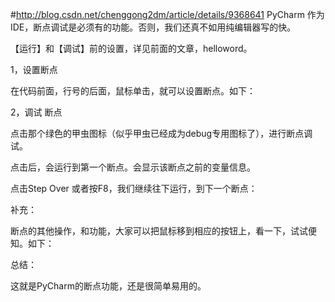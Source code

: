 #http://blog.csdn.net/chenggong2dm/article/details/9368641
PyCharm 作为IDE，断点调试是必须有的功能。否则，我们还真不如用纯编辑器写的快。

【运行】和【调试】前的设置，详见前面的文章，helloword。





1，设置断点

在代码前面，行号的后面，鼠标单击，就可以设置断点。如下：








2，调试 断点


点击那个绿色的甲虫图标（似乎甲虫已经成为debug专用图标了），进行断点调试。 


点击后，会运行到第一个断点。会显示该断点之前的变量信息。




点击Step Over 或者按F8，我们继续往下运行，到下一个断点：







补充：

断点的其他操作，和功能，大家可以把鼠标移到相应的按钮上，看一下，试试便知。如下：








总结：

这就是PyCharm的断点功能，还是很简单易用的。




